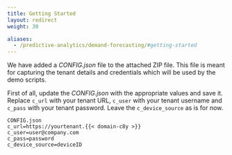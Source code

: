 ```yaml
---
title: Getting Started
layout: redirect
weight: 30

aliases:
  - /predictive-analytics/demand-forecasting/#getting-started
---
```


We have added a *CONFIG.json* file to the attached ZIP file. This file is meant for capturing the tenant details and credentials which will be used by the demo scripts.

First of all, update the *CONFIG.json* with the appropriate values and save it. Replace `c_url` with your tenant URL, `c_user` with your tenant username and `c_pass` with your tenant password. Leave the `c_device_source` as is for now.

	CONFIG.json
	c_url=https://yourtenant.{{< domain-c8y >}}
	c_user=user@company.com
	c_pass=password
	c_device_source=deviceID
